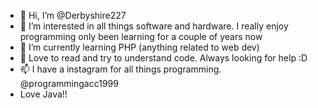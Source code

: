 - 👋 Hi, I’m @Derbyshire227
- 👀 I’m interested in all things software and hardware. I really enjoy programming only been learning for a couple of years now
- 🌱 I’m currently learning PHP (anything related to web dev) 
- 💞️ Love to read and try to understand code. Always looking for help :D
- 📫 I have a instagram for all things programming. @programmingacc1999
- Love Java!! 

<!---
Derbyshire227/Derbyshire227 is a ✨ special ✨ repository because its `README.md` (this file) appears on your GitHub profile.
You can click the Preview link to take a look at your changes.
--->
